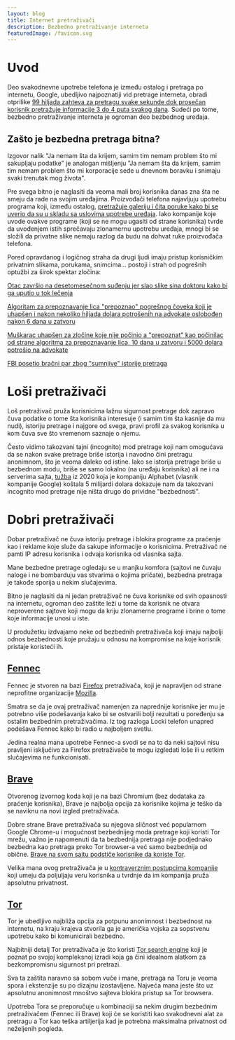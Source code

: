 ```yaml
---
layout: blog
title: Internet pretraživači
description: Bezbedno pretraživanje interneta
featuredImage: /favicon.svg
---
```


# Uvod

Deo svakodnevne upotrebe telefona je između ostalog i pretraga po internetu, Google, ubedljivo najpoznatiji vid pretrage interneta, obradi otprilike [99 hiljada zahteva za pretragu svake sekunde dok prosečan korisnik pretražuje informacije 3 do 4 puta svakog dana](https://seo.ai/blog/how-many-people-use-google#:~:text=2). Sudeći po tome, bezbedno pretraživanje interneta je ogroman deo bezbednog uređaja.

## Zašto je bezbedna pretraga bitna?

Izgovor nalik "Ja nemam šta da krijem, samim tim nemam problem što mi sakupljaju podatke" je analogan mišljenju "Ja nemam šta da krijem, samim tim nemam problem što mi korporacije sede u dnevnom boravku i snimaju svaki trenutak mog života".

Pre svega bitno je naglasiti da veoma mali broj korisnika danas zna šta ne smeju da rade na svojim uređajima. Proizvođači telefona najavljuju upotrebu programa koji, između ostalog, [pretražuje galeriju i čita poruke kako bi se uverio da su u skladu sa uslovima upotrebe uređaja](https://www.wired.com/story/apple-photo-scanning-csam-communication-safety-messages/). Iako kompanije koje uvode ovakve programe (koji se ne mogu ugasiti od strane korisnika) tvrde da uvođenjem istih sprečavaju zlonamernu upotrebu uređaja, mnogi bi se složili da privatne slike nemaju razlog da budu na dohvat ruke proizvođača telefona.

Pored opravdanog i logičnog straha da drugi ljudi imaju pristup korisničkim privatnim slikama, porukama, snimcima... postoji i strah od pogrešnih optužbi za širok spektar zločina:

[Otac završio na desetomesečnom suđenju jer slao slike sina doktoru kako bi ga uputio u tok lečenja](https://www.koffellaw.com/blog/google-ai-technology-flags-dad-who-took-photos-o/#:~:text=Google%20AI%20Technology%20Flags%20Dad%20Who%20Took%20Photos%20of%20Son%20for%20Doctor&text=A%20California%20father%20who%20took,a%2010%2Dmonth%20criminal%20investigation.)

[Algoritam za prepoznavanje lica "prepoznao" pogrešnog čoveka koji je uhapšen i nakon nekoliko hiljada dolara potrošenih na advokate oslobođen nakon 6 dana u zatvoru](https://www.nytimes.com/2023/03/31/technology/facial-recognition-false-arrests.html)

[Muškarac uhapšen za zločine koje nije počinio a "prepoznat" kao počinilac od strane algoritma za prepoznavanje lica, 10 dana u zatvoru i 5000 dolara potrošio na advokate](https://www.nytimes.com/2020/12/29/technology/facial-recognition-misidentify-jail.html)

[FBI posetio bračni par zbog "sumnjive" istorije pretraga](https://techland.time.com/2013/08/01/you-are-no-longer-free-to-search-on-google/)

# Loši pretraživači

Loš pretraživač pruža korisnicima lažnu sigurnost pretrage dok zapravo čuva podatke o tome šta korisnika interesuje (i samim tim šta kasnije da mu nudi), istoriju pretrage i najgore od svega, pravi profil za svakog korisnika u kom čuva sve što vremenom saznaje o njemu.

Često vidimo takozvani tajni (incognito) mod pretrage koji nam omogućava da se nakon svake pretrage briše istorija i navodno čini pretragu anonimnom, što je veoma daleko od istine. Iako se istorija pretrage briše u bezbednom modu, briše se samo lokalno (na uređaju korisnika) ali ne i na serverima sajta, [tužba](https://www.npr.org/2023/12/30/1222268415/google-settles-5-billion-privacy-lawsuit) iz 2020 koja je kompaniju Alphabet (vlasnik kompanije Google) koštala 5 milijardi dolara dokazuje nam da takozvani incognito mod pretrage nije ništa drugo do prividne "bezbednosti".

# Dobri pretraživači

Dobar pretraživač ne čuva istoriju pretrage i blokira programe za praćenje kao i reklame koje služe da sakupe informacije o korisnicima. Pretraživač ne pamti IP adresu korisnika i odvaja korisnika od vlasnika sajta.

Mane bezbedne pretrage ogledaju se u manjku komfora (sajtovi ne čuvaju naloge i ne bombarduju vas stvarima o kojima pričate), bezbedna pretraga je takođe sporija u nekim slučajevima.

Bitno je naglasiti da ni jedan pretraživač ne čuva korisnike od svih opasnosti na internetu, ogroman deo zaštite leži u tome da korisnik ne otvara neproverene sajtove koji mogu da kriju zlonamerne programe i brine o tome koje informacije unosi u iste.

U produžetku izdvajamo neke od bezbednih pretraživača koji imaju najbolji odnos bezbednosti koje pružaju u odnosu na kompromise na koje korisnik pristaje koristeći ih.

## [Fennec](https://f-droid.org/packages/org.mozilla.fennec_fdroid/)

Fennec je stvoren na bazi [Firefox](https://www.mozilla.org/en-US/firefox/new/) pretraživača, koji je napravljen od strane neprofitne organizacije [Mozilla](https://www.mozilla.org/en-US/).

Smatra se da je ovaj pretraživač namenjen za naprednije korisnike jer mu je potrebno više podešavanja kako bi se ostvarili bolji rezultati u poređenju sa ostalim bezbednim pretraživačima. Iz tog razloga Locki telefon unapred podešava Fennec kako bi radio u najboljem svetlu.

Jedina realna mana upotrebe Fennec-a svodi se na to da neki sajtovi nisu pravljeni isključivo za Firefox pretraživače te mogu izgledati loše ili u retkim slučajevima ne funkcionisati.

## [Brave](https://brave.com)

Otvorenog izvornog koda koji je na bazi Chromium (bez dodataka za praćenje korisnika), Brave je najbolja opcija za korisnike kojima je teško da se naviknu na novi izgled pretraživača.

Dobre strane Brave pretraživača su njegova sličnost već popularnom Google Chrome-u i mogućnost bezbednijeg moda pretrage koji koristi Tor mrežu, važno je napomenuti da ta bezbednija pretraga nije podjednako bezbedna kao pretraga preko Tor browser-a već samo bezbednija od obične. [Brave na svom sajtu podstiče korisnike da koriste Tor](https://community.brave.com/t/difference-between-brave-tor-and-original-tor-browser/269808).

Velika mana ovog pretraživača je u [kontraverznim postupcima kompanije](https://www.coindesk.com/business/2020/06/08/brave-browsers-affiliate-link-controversy-explained/) koji umeju da poljuljaju veru korisnika u tvrdnje da im kompanija pruža apsolutnu privatnost.

## [Tor](https://www.torproject.org/download/)

Tor je ubedljivo najbliža opcija za potpunu anonimnost i bezbednost na internetu, na kraju krajeva stvorila ga je američka vojska za sopstvenu upotrebu kako bi komunicirali bezbedno.

Najbitniji detalj Tor pretraživača je što koristi [Tor search engine](https://torsearch.com/) koji je poznat po svojoj kompleksnoj izradi koja ga čini idealnom alatkom za bezkompromisnu sigurnost pri pretrazi.

Sva ta zaštita naravno sa sobom vuče i mane, pretraga na Toru je veoma spora i ekstenzije su po dizajnu izostavljene. Najveća mana jeste što uz apsolutnu anonimnost mnoštvo sajteva blokira pristup sa Tor browsera.

Upotreba Tora se preporučuje u kombinaciji sa nekim drugim bezbednim pretraživačem (Fennec ili Brave) koji će se koristiti kao svakodnevni alat za pretragu a Tor kao teška artiljerija kad je potrebna maksimalna privatnost od neželjenih pogleda.